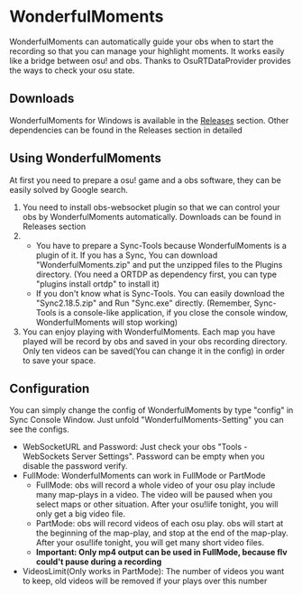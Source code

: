 # WonderfulMoments
WonderfulMoments can automatically guide your obs when to start the recording so that you can manage your highlight moments.
It works easily like a bridge between osu! and obs. Thanks to OsuRTDataProvider provides the ways to check your osu state.

## Downloads
WonderfulMoments for Windows is available in the [Releases](https://github.com/TROU2004/WonderfulMoments/releases) section.
Other dependencies can be found in the Releases section in detailed

## Using WonderfulMoments
At first you need to prepare a osu! game and a obs software, they can be easily solved by Google search.

1. You need to install obs-websocket plugin so that we can control your obs by WonderfulMoments automatically. Downloads can be found in Releases section
1.
    - You have to prepare a Sync-Tools because WonderfulMoments is a plugin of it. If you has a Sync, You can download "WonderfulMoments.zip" and put the unzipped files to the Plugins directory. (You need a ORTDP as dependency first, you can type "plugins install ortdp" to install it)
    - If you don't know what is Sync-Tools. You can easily download the "Sync2.18.5.zip" and Run "Sync.exe" directly. (Remember, Sync-Tools is a console-like application, if you close the console window, WonderfulMoments will stop working)
1. You can enjoy playing with WonderfulMoments. Each map you have played will be record by obs and saved in your obs recording directory. Only ten videos can be saved(You can change it in the config) in order to save your space.

## Configuration
You can simply change the config of WonderfulMoments by type "config" in Sync Console Window. Just unfold "WonderfulMoments-Setting" you can see the configs.
- WebSocketURL and Password: Just check your obs "Tools - WebSockets Server Settings". Password can be empty when you disable the password verify.
- FullMode: WonderfulMoments can work in FullMode or PartMode
    - FullMode: obs will record a whole video of your osu play include many map-plays in a video. The video will be paused when you select maps or other situation. After your osu!life tonight, you will only get a big video file.
    - PartMode: obs will record videos of each osu play. obs will start at the beginning of the map-play, and stop at the end of the map-play. After your osu!life tonight, you will get many short video files.
    - **Important: Only mp4 output can be used in FullMode, because flv could't pause during a recording**
- VideosLimit(Only works in PartMode): The number of videos you want to keep, old videos will be removed if your plays over this number
